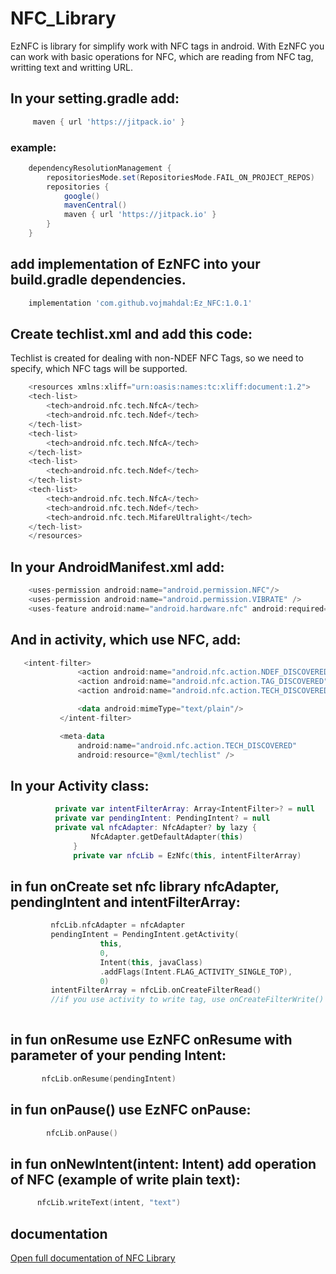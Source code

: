 # NFC_Library
EzNFC is library for simplify work with NFC tags in android. With EzNFC you can work with basic operations for NFC, 
which are reading from NFC tag, writting text and writting URL. 
##  In your setting.gradle add:
```gradle
     maven { url 'https://jitpack.io' }
```
### example:
```gradle
    dependencyResolutionManagement {
        repositoriesMode.set(RepositoriesMode.FAIL_ON_PROJECT_REPOS)
        repositories {
            google()
            mavenCentral()
            maven { url 'https://jitpack.io' }
        }
    }
```
## add implementation of EzNFC into your build.gradle dependencies.
```gradle
    implementation 'com.github.vojmahdal:Ez_NFC:1.0.1'
```

## Create techlist.xml and add this code:
Techlist is created for dealing with non-NDEF NFC Tags, so we need to specify, which NFC tags will be supported. 
```kotlin
    <resources xmlns:xliff="urn:oasis:names:tc:xliff:document:1.2">
    <tech-list>
        <tech>android.nfc.tech.NfcA</tech>
        <tech>android.nfc.tech.Ndef</tech>
    </tech-list>
    <tech-list>
        <tech>android.nfc.tech.NfcA</tech>
    </tech-list>
    <tech-list>
        <tech>android.nfc.tech.Ndef</tech>
    </tech-list>
    <tech-list>
        <tech>android.nfc.tech.NfcA</tech>
        <tech>android.nfc.tech.Ndef</tech>
        <tech>android.nfc.tech.MifareUltralight</tech>
    </tech-list>
    </resources>
```
## In your AndroidManifest.xml add:
```kotlin
    <uses-permission android:name="android.permission.NFC"/>
    <uses-permission android:name="android.permission.VIBRATE" />
    <uses-feature android:name="android.hardware.nfc" android:required="true"/>
``` 
 ## And in activity, which use NFC, add:
 ```kotlin
    <intent-filter>
                <action android:name="android.nfc.action.NDEF_DISCOVERED" />
                <action android:name="android.nfc.action.TAG_DISCOVERED" />
                <action android:name="android.nfc.action.TECH_DISCOVERED" />

                <data android:mimeType="text/plain"/>
            </intent-filter>

            <meta-data
                android:name="android.nfc.action.TECH_DISCOVERED"
                android:resource="@xml/techlist" />
```

## In your Activity class:
```kotlin
          private var intentFilterArray: Array<IntentFilter>? = null
          private var pendingIntent: PendingIntent? = null
          private val nfcAdapter: NfcAdapter? by lazy {
                  NfcAdapter.getDefaultAdapter(this)
              }
              private var nfcLib = EzNfc(this, intentFilterArray)
```

## in fun onCreate set nfc library nfcAdapter, pendingIntent and intentFilterArray:
```kotlin
         nfcLib.nfcAdapter = nfcAdapter
         pendingIntent = PendingIntent.getActivity(
                    this, 
                    0,
                    Intent(this, javaClass)
                    .addFlags(Intent.FLAG_ACTIVITY_SINGLE_TOP),
                    0)
         intentFilterArray = nfcLib.onCreateFilterRead()
         //if you use activity to write tag, use onCreateFilterWrite()
         
```
 ## in fun onResume use EzNFC onResume with parameter of your pending Intent:
 ```kotlin
        nfcLib.onResume(pendingIntent)
```
## in fun onPause() use EzNFC onPause:
```kotlin
        nfcLib.onPause()
```
## in fun onNewIntent(intent: Intent) add operation of NFC (example of write plain text):
```kotlin
      nfcLib.writeText(intent, "text")
```  
## documentation 
 [Open full documentation of NFC Library](http://eznfc.maweb.eu/html "EzNFC's Documentation")
